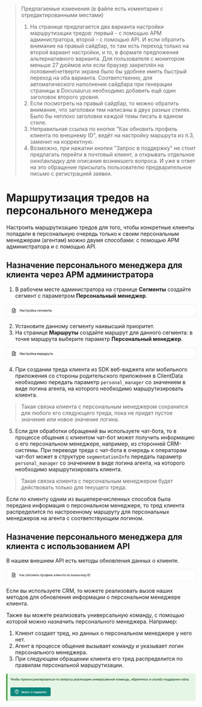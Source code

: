 >Предлагаемые изменения (в файле есть коментарии с отредактированными местами)<br>
>1. На странице предлагается два варианта настройки маршрутизации тредов: первый - с помощью АРМ администратора, второй - с помощью API. И если обратить внимание на правый сайдбар, то там есть переход только на второй вариант настройки, и то, в формате предложения альтернативного варианта. Для пользователя с монитором меньше 27 дюймов или если браузер закреплён на половине\четверти экрана было бы удобнее иметь быстрый переход на оба варианта. Соответственно, для автоматического наполнения сайдбара при генерации страницы в Docusaurus необходимо добавить ещё один заголовок второго уровня.
>2. Если посмотреть на правый сайдбар, то можно обратить внимание, что заголовки тем написаны в двух разных стилях. Было бы неплохо заголовки каждой темы писать в едином стиле.
>3. Неправильная ссылка по кнопке "Как обновить профиль клиента по внешнему ID", ведёт на настройку маршрута из п.3, заменил на корректную.
>4. Возможно, при нажатии кнопки "Запрос в поддержку" не стоит предлагать перейти в почтовый клиент, а открывать отдельное окно\вкладку для описания возникшего вопроса. И уже в ответ на это обращение присылать пользователю предварительное письмо с регистрацией заявки. 

<!-- Меняем заголовок для единого стиля -->
# Маршрутизация тредов на персонального менеджера

Настроить маршрутизацию тредов для того, чтобы конкретные клиенты попадали в персональную очередь только к своим персональным менеджерам (агентам) можно двумя способами: с помощью АРМ администратора и с помощью API.

<!-- Добавляем новый заголовок второго уровня и введение -->
## Назначение персонального менеджера для клиента через АРМ администратора

1. В рабочем месте администратора на странице **Сегменты** создайте сегмент с параметром **Персональный менеджер**.

[![Настройка сегмента](IMG/Segment_setup.png)](https://docs-chatcenter.edna.ru/docs/admin/routing/admin-createsegment/)

2. Установите данному сегменту наивысший приоритет.
3. На странице **Маршруты** создайте маршрут для данного сегмента: в точке маршрута выберите параметр **Персональный менеджер**.

[![Настройка маршрута](IMG/Route_setup.png)](https://docs-chatcenter.edna.ru/docs/admin/routing/admin-routing/)

4. При создании треда клиента из SDK веб-виджета или мобильного приложения со стороны родительского приложения в ClientData необходимо передать параметр `personal_manager` со значением в виде логина агента, на которого необходимо маршрутизировать клиента.

>Такая связка клиента с персональным менеджером сохранится для любого его следующего треда, пока не придет пустое значение или новое значение логина.

<!-- Два раза подряд идёт "чат-бот", чуть стоит переформулировать -->
5. Если для обработки обращений вы используете чат-бота, то в процессе общения с клиентом чат-бот может получить информацию о его персональном менеджере, например, из сторонней CRM-системы. При переводе треда с чат-бота в очередь к операторам чат-бот может в структуре `segmentationInfo` передать параметр `personal_manager` со значением в виде логина агента, на которого необходимо маршрутизировать клиента.

>Такая связка клиента с персональным менеджером будет действовать только для текущего треда.

Если по клиенту одним из вышеперечисленных способов была передана информация о персональном менеджере, то тред клиента распределится по настроенному маршруту для персональных менеджеров на агента с соответствующим логином.

<!-- Также меняем заголовок второго уровня для единого стиля -->
## Назначение персонального менеджера для клиента с использованием API

В нашем внешнем API есть методы обновления данных о клиенте.

<!-- Указываем корректную ссылку для работы с API -->
[![Как обновить профиль клиента по внешнему ID](IMG/Client_profile_update.png)](https://docs-chatcenter.edna.ru/docs/api/external-api/clients/update-client-by-external-id)

<!-- Два раза подряд идёт обращение "вы" -->
Если вы используете CRM, то можете реализовать вызов наших методов для обновления информации о персональном менеджере клиента.

Также вы можете реализовать универсальную команду, с помощью которой можно назначить персонального менеджера. Например:
1. Клиент создает тред, но данных о персональном менеджере у него нет.
2. Агент в процессе общения вызывает команду и указывает логин персонального менеджера.
3. При следующем обращении клиента его тред распределится по правилам персональной маршрутизации.

[![Запрос в поддержку](IMG/Support.png)](mailto:support@edna.ru?subject=%D0%97%D0%B0%D0%BF%D1%80%D0%BE%D1%81%20%D0%B2%20%D0%BF%D0%BE%D0%B4%D0%B4%D0%B5%D1%80%D0%B6%D0%BA%D1%83&body=%D0%97%D0%B4%D1%80%D0%B0%D0%B2%D1%81%D1%82%D0%B2%D1%83%D0%B9%D1%82%D0%B5!%0A%0A%D0%A1%D1%82%D1%80%D0%B0%D0%BD%D0%B8%D1%86%D0%B0%2C%20%D0%BD%D0%B0%20%D0%BA%D0%BE%D1%82%D0%BE%D1%80%D0%BE%D0%B9%20%D0%B2%D0%BE%D0%B7%D0%BD%D0%B8%D0%BA%D0%BB%D0%B8%20%D0%B2%D0%BE%D0%BF%D1%80%D0%BE%D1%81%D1%8B%3A%20https%3A%2F%2Fdocs-chatcenter.edna.ru%2Fdocs%2Fadditional-function%2Fpersonal-manager%2F%0A%0A%D0%9E%D0%BF%D0%B8%D1%81%D0%B0%D0%BD%D0%B8%D0%B5%20%D0%BF%D1%80%D0%BE%D0%B1%D0%BB%D0%B5%D0%BC%D1%8B%3A%0A%5B%D0%9E%D0%BF%D0%B8%D1%88%D0%B8%D1%82%D0%B5%20%D0%B2%D0%B0%D1%88%D1%83%20%D0%BF%D1%80%D0%BE%D0%B1%D0%BB%D0%B5%D0%BC%D1%83%20%D0%B7%D0%B4%D0%B5%D1%81%D1%8C%5D%0A%0A%D0%A1%20%D1%83%D0%B2%D0%B0%D0%B6%D0%B5%D0%BD%D0%B8%D0%B5%D0%BC%2C%0A%5B%D0%92%D0%B0%D1%88%D0%B5%20%D0%B8%D0%BC%D1%8F%5D)
